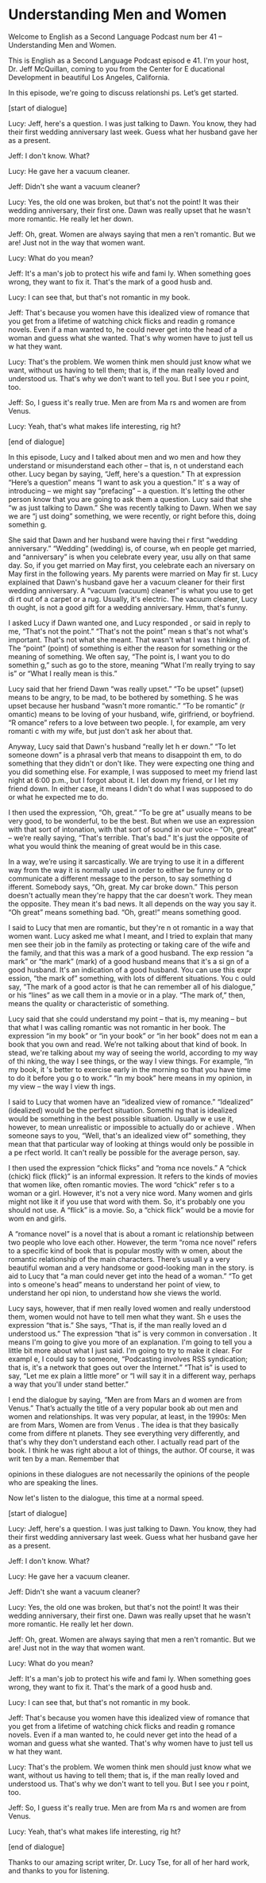 # Understanding Men and Women

Welcome to English as a Second Language Podcast num ber 41 – Understanding Men and Women.

This is English as a Second Language Podcast episod e 41. I'm your host, Dr. Jeff McQuillan, coming to you from the Center for E ducational Development in beautiful Los Angeles, California.

In this episode, we're going to discuss relationshi ps. Let’s get started.

[start of dialogue]

Lucy: Jeff, here's a question. I was just talking to Dawn. You know, they had their first wedding anniversary last week. Guess what her  husband gave her as a present.

Jeff: I don't know. What?

Lucy: He gave her a vacuum cleaner.

Jeff: Didn't she want a vacuum cleaner?

Lucy: Yes, the old one was broken, but that's not the point! It was their wedding anniversary, their first one. Dawn was really upset  that he wasn't more romantic. He really let her down.

Jeff: Oh, great. Women are always saying that men a ren't romantic. But we are! Just not in the way that women want.

Lucy: What do you mean?

Jeff: It's a man's job to protect his wife and fami ly. When something goes wrong, they want to fix it. That's the mark of a good husb and.

Lucy: I can see that, but that's not romantic in my  book.

Jeff: That's because you women have this idealized view of romance that you get from a lifetime of watching chick flicks and readin g romance novels. Even if a man wanted to, he could never get into the head of a woman and guess what she wanted. That's why women have to just tell us w hat they want.

Lucy: That's the problem. We women think men should  just know what we want, without us having to tell them; that is, if the man  really loved and understood us. That's why we don't want to tell you. But I see you r point, too.

Jeff: So, I guess it's really true. Men are from Ma rs and women are from Venus.

Lucy: Yeah, that's what makes life interesting, rig ht?

[end of dialogue]

In this episode, Lucy and I talked about men and wo men and how they understand or misunderstand each other – that is, n ot understand each other. Lucy began by saying, “Jeff, here's a question.” Th at expression “Here’s a question” means “I want to ask you a question.” It' s a way of introducing – we might say “prefacing” – a question. It's letting the other person know that you are going to ask them a question. Lucy said that she “w as just talking to Dawn.” She was recently talking to Dawn. When we say we are “j ust doing” something, we were recently, or right before this, doing somethin g.

She said that Dawn and her husband were having thei r first “wedding anniversary.” “Wedding” (wedding) is, of course, wh en people get married, and “anniversary” is when you celebrate every year, usu ally on that same day. So, if you get married on May first, you celebrate each an niversary on May first in the following years. My parents were married on May fir st. Lucy explained that Dawn's husband gave her a vacuum cleaner for their first wedding anniversary. A “vacuum (vacuum) cleaner” is what you use to get di rt out of a carpet or a rug. Usually, it's electric. The vacuum cleaner, Lucy th ought, is not a good gift for a wedding anniversary. Hmm, that's funny.

I asked Lucy if Dawn wanted one, and Lucy responded , or said in reply to me, “That's not the point.” “That's not the point” mean s that's not what's important. That's not what she meant. That wasn't what I was t hinking of. The “point” (point) of something is either the reason for something or the meaning of something. We often say, “The point is, I want you to do somethin g,” such as go to the store, meaning “What I'm really trying to say is” or “What  I really mean is this.”

Lucy said that her friend Dawn “was really upset.” “To be upset” (upset) means to be angry, to be mad, to be bothered by something. S he was upset because her husband “wasn't more romantic.” “To be romantic” (r omantic) means to be loving of your husband, wife, girlfriend, or boyfriend. “R omance” refers to a love between two people. I, for example, am very romanti c with my wife, but just don't ask her about that.

 Anyway, Lucy said that Dawn's husband “really let h er down.” “To let someone down” is a phrasal verb that means to disappoint th em, to do something that they didn't or don't like. They were expecting one thing  and you did something else. For example, I was supposed to meet my friend last night at 6:00 p.m., but I forgot about it. I let down my friend, or I let my friend down. In either case, it means I didn't do what I was supposed to do or what  he expected me to do.

I then used the expression, “Oh, great.” “To be gre at” usually means to be very good, to be wonderful, to be the best. But when we use an expression with that sort of intonation, with that sort of sound in our voice – “Oh, great” – we’re really saying, “That's terrible. That's bad.” It's just the opposite of what you would think the meaning of great would be in this case.

In a way, we’re using it sarcastically. We are trying to use it in a different way from the way it is normally used in order to either  be funny or to communicate a different message to the person, to say something d ifferent. Somebody says, “Oh, great. My car broke down.” This person doesn't  actually mean they're happy that the car doesn't work. They mean the opposite. They mean it's bad news. It all depends on the way you say it. “Oh great” means  something bad. “Oh, great!” means something good.

I said to Lucy that men are romantic, but they're n ot romantic in a way that women want. Lucy asked me what I meant, and I tried  to explain that many men see their job in the family as protecting or taking  care of the wife and the family, and that this was a mark of a good husband. The exp ression “a mark” or “the mark” (mark) of a good husband means that it's a si gn of a good husband. It's an indication of a good husband. You can use this expr ession, “the mark of” something, with lots of different situations. You c ould say, “The mark of a good actor is that he can remember all of his dialogue,”  or his “lines” as we call them in a movie or in a play. “The mark of,” then, means the quality or characteristic of something.

Lucy said that she could understand my point – that  is, my meaning – but that what I was calling romantic was not romantic in her  book. The expression “in my book” or “in your book” or “in her book” does not m ean a book that you own and read. We’re not talking about that kind of book. In stead, we're talking about my way of seeing the world, according to my way of thi nking, the way I see things, or the way I view things. For example, “In my book, it 's better to exercise early in the morning so that you have time to do it before you g o to work.” “In my book” here means in my opinion, in my view – the way I view th ings.

I said to Lucy that women have an “idealized view of romance.” “Idealized” (idealized) would be the perfect situation. Somethi ng that is idealized would be something in the best possible situation. Usually w e use it, however, to mean unrealistic or impossible to actually do or achieve . When someone says to you, “Well, that's an idealized view of” something, they  mean that that particular way of looking at things would only be possible in a pe rfect world. It can't really be possible for the average person, say.

I then used the expression “chick flicks” and “roma nce novels.” A “chick (chick) flick (flick)” is an informal expression. It refers  to the kinds of movies that women like, often romantic movies. The word “chick” refer s to a woman or a girl. However, it's not a very nice word. Many women and girls might not like it if you use that word with them. So, it's probably one you should not use. A “flick” is a movie. So, a “chick flick” would be a movie for wom en and girls.

A “romance novel” is a novel that is about a romant ic relationship between two people who love each other. However, the term “roma nce novel” refers to a specific kind of book that is popular mostly with w omen, about the romantic relationship of the main characters. There’s usuall y a very beautiful woman and a very handsome or good-looking man in the story. is aid to Lucy that “a man could never get into the head of a woman.” “To get into s omeone's head” means to understand her point of view, to understand her opi nion, to understand how she views the world.

Lucy says, however, that if men really loved women and really understood them, women would not have to tell men what they want. Sh e uses the expression “that is.” She says, “That is, if the man really loved an d understood us.” The expression “that is” is very common in conversation . It means I'm going to give you more of an explanation. I'm going to tell you a  little bit more about what I just said. I'm going to try to make it clear. For exampl e, I could say to someone, “Podcasting involves RSS syndication; that is, it's  a network that goes out over the Internet.” “That is” is used to say, “Let me ex plain a little more” or “I will say it in a different way, perhaps a way that you'll under stand better.”

I end the dialogue by saying, “Men are from Mars an d women are from Venus.” That’s actually the title of a very popular book ab out men and women and relationships. It was very popular, at least, in the 1990s: Men are from Mars, Women are from Venus . The idea is that they basically come from differe nt planets. They see everything very differently, and that's why they don't understand each other. I actually read part of the book. I think he was right about a lot of things, the author. Of course, it was writ ten by a man. Remember that

opinions in these dialogues are not necessarily the  opinions of the people who are speaking the lines.

Now let's listen to the dialogue, this time at a normal speed.

[start of dialogue]

Lucy: Jeff, here's a question. I was just talking to Dawn. You know, they had their first wedding anniversary last week. Guess what her  husband gave her as a present.

Jeff: I don't know. What?

Lucy: He gave her a vacuum cleaner.

Jeff: Didn't she want a vacuum cleaner?

Lucy: Yes, the old one was broken, but that's not the point! It was their wedding anniversary, their first one. Dawn was really upset  that he wasn't more romantic. He really let her down.

Jeff: Oh, great. Women are always saying that men a ren't romantic. But we are! Just not in the way that women want.

Lucy: What do you mean?

Jeff: It's a man's job to protect his wife and fami ly. When something goes wrong, they want to fix it. That's the mark of a good husb and.

Lucy: I can see that, but that's not romantic in my  book.

Jeff: That's because you women have this idealized view of romance that you get from a lifetime of watching chick flicks and readin g romance novels. Even if a man wanted to, he could never get into the head of a woman and guess what she wanted. That's why women have to just tell us w hat they want.

Lucy: That's the problem. We women think men should  just know what we want, without us having to tell them; that is, if the man  really loved and understood us. That's why we don't want to tell you. But I see you r point, too.

Jeff: So, I guess it's really true. Men are from Ma rs and women are from Venus.

Lucy: Yeah, that's what makes life interesting, rig ht?

[end of dialogue]

Thanks to our amazing script writer, Dr. Lucy Tse, for all of her hard work, and thanks to you for listening.



